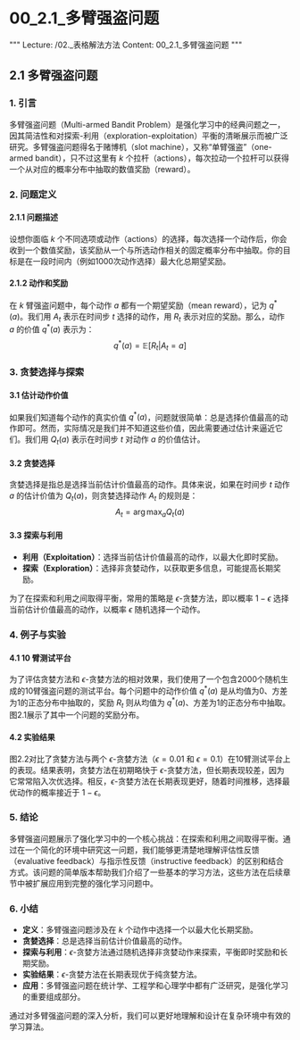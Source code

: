 # 00_2.1_多臂强盗问题

"""
Lecture: /02._表格解法方法
Content: 00_2.1_多臂强盗问题
"""

## 2.1 多臂强盗问题

### 1. 引言

多臂强盗问题（Multi-armed Bandit Problem）是强化学习中的经典问题之一，因其简洁性和对探索-利用（exploration-exploitation）平衡的清晰展示而被广泛研究。多臂强盗问题得名于赌博机（slot machine），又称“单臂强盗”（one-armed bandit），只不过这里有 $k$ 个拉杆（actions），每次拉动一个拉杆可以获得一个从对应的概率分布中抽取的数值奖励（reward）。

### 2. 问题定义

#### 2.1.1 问题描述

设想你面临 $k$ 个不同选项或动作（actions）的选择，每次选择一个动作后，你会收到一个数值奖励，该奖励从一个与所选动作相关的固定概率分布中抽取。你的目标是在一段时间内（例如1000次动作选择）最大化总期望奖励。

#### 2.1.2 动作和奖励

在 $k$ 臂强盗问题中，每个动作 $a$ 都有一个期望奖励（mean reward），记为 $q^*(a)$。我们用 $A_t$ 表示在时间步 $t$ 选择的动作，用 $R_t$ 表示对应的奖励。那么，动作 $a$ 的价值 $q^*(a)$ 表示为：
$$ q^*(a) = \mathbb{E}[R_t | A_t = a] $$

### 3. 贪婪选择与探索

#### 3.1 估计动作价值

如果我们知道每个动作的真实价值 $q^*(a)$，问题就很简单：总是选择价值最高的动作即可。然而，实际情况是我们并不知道这些价值，因此需要通过估计来逼近它们。我们用 $Q_t(a)$ 表示在时间步 $t$ 对动作 $a$ 的价值估计。

#### 3.2 贪婪选择

贪婪选择是指总是选择当前估计价值最高的动作。具体来说，如果在时间步 $t$ 动作 $a$ 的估计价值为 $Q_t(a)$，则贪婪选择动作 $A_t$ 的规则是：
$$ A_t = \arg\max_a Q_t(a) $$

#### 3.3 探索与利用

- **利用（Exploitation）**：选择当前估计价值最高的动作，以最大化即时奖励。
- **探索（Exploration）**：选择非贪婪动作，以获取更多信息，可能提高长期奖励。

为了在探索和利用之间取得平衡，常用的策略是 $\epsilon$-贪婪方法，即以概率 $1-\epsilon$ 选择当前估计价值最高的动作，以概率 $\epsilon$ 随机选择一个动作。

### 4. 例子与实验

#### 4.1 10 臂测试平台

为了评估贪婪方法和 $\epsilon$-贪婪方法的相对效果，我们使用了一个包含2000个随机生成的10臂强盗问题的测试平台。每个问题中的动作价值 $q^*(a)$ 是从均值为0、方差为1的正态分布中抽取的，奖励 $R_t$ 则从均值为 $q^*(a)$、方差为1的正态分布中抽取。图2.1展示了其中一个问题的奖励分布。

#### 4.2 实验结果

图2.2对比了贪婪方法与两个 $\epsilon$-贪婪方法（$\epsilon=0.01$ 和 $\epsilon=0.1$）在10臂测试平台上的表现。结果表明，贪婪方法在初期略快于 $\epsilon$-贪婪方法，但长期表现较差，因为它常常陷入次优选择。相反，$\epsilon$-贪婪方法在长期表现更好，随着时间推移，选择最优动作的概率接近于 $1-\epsilon$。

### 5. 结论

多臂强盗问题展示了强化学习中的一个核心挑战：在探索和利用之间取得平衡。通过在一个简化的环境中研究这一问题，我们能够更清楚地理解评估性反馈（evaluative feedback）与指示性反馈（instructive feedback）的区别和结合方式。该问题的简单版本帮助我们介绍了一些基本的学习方法，这些方法在后续章节中被扩展应用到完整的强化学习问题中。

### 6. 小结

- **定义**：多臂强盗问题涉及在 $k$ 个动作中选择一个以最大化长期奖励。
- **贪婪选择**：总是选择当前估计价值最高的动作。
- **探索与利用**：$\epsilon$-贪婪方法通过随机选择非贪婪动作来探索，平衡即时奖励和长期奖励。
- **实验结果**：$\epsilon$-贪婪方法在长期表现优于纯贪婪方法。
- **应用**：多臂强盗问题在统计学、工程学和心理学中都有广泛研究，是强化学习的重要组成部分。

通过对多臂强盗问题的深入分析，我们可以更好地理解和设计在复杂环境中有效的学习算法。